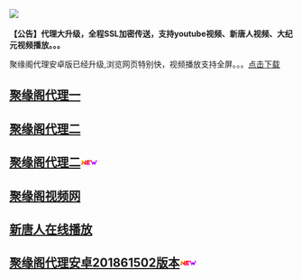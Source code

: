 ![](https://raw.githubusercontent.com/hao369/a/master/j.jpg)

**【公告】代理大升级，全程SSL加密传送，支持youtube视频、新唐人视频、大纪元视频播放。。。**

聚缘阁代理安卓版已经升级,浏览网页特别快，视频播放支持全屏。。。[点击下载](https://github.com/dtw9/9/raw/master/201861502.apk)


##  [聚缘阁代理一]( https://jyg2.github.io/jyg/)

##  [聚缘阁代理二]( https://dtw9.github.io/jyg/)

##  [聚缘阁代理二]( https://jyg-1.github.io/jyg/)![](https://raw.githubusercontent.com/jyg-1/jyg/master/new.gif)



##  [聚缘阁视频网](https://xtr-tv.github.io/tv/)

##  [新唐人在线播放](https://xtr-tv.github.io/tv/xtr.html)

##  [聚缘阁代理安卓201861502版本](https://github.com/dtw9/9/raw/master/201861502.apk)![](https://raw.githubusercontent.com/jyg-1/jyg/master/new.gif)



